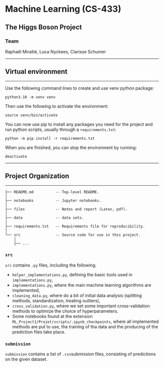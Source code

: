 # Machine Learning (CS-433)

## The Higgs Boson Project

### Team

Raphaël Mirallié, Luca Nyckees, Clarisse Schumer

---

## Virtual environment

---

Use the following command lines to create and use venv python package:

```
python3.10 -m venv venv
```

Then use the following to activate the environment:

```
source venv/bin/activate
```

You can now use pip to install any packages you need for the project and run python scripts, usually through a `requirements.txt`:

```
python -m pip install -r requirements.txt
```

When you are finished, you can stop the environment by running:

```
deactivate
```

---

## Project Organization

---

    ├── README.md          -- Top-level README.
    │
    ├── notebooks          -- Jupyter notebooks.
    │
    ├── files              -- Notes and report (Latex, pdf).
    │
    ├── data               -- data sets.
    │
    ├── requirements.txt   -- Requirements file for reproducibility.
    │
    └── src                -- Source code for use in this project.
        │
        ├── ...

### `src`

`src` contains `.py` files, including the following.

- `helper_implementations.py`, defining the basic tools used in `implementations.py`,
- `implementations.py`, where the main machine learning algorithms are implemented,
- `cleaning_data.py`, where do a bit of initial data analysis (splitting methods, standardization, treating outliers),
- `cross_validation.py`, where we set some important cross-validation methods to optimize the choice of hyperparameters.
- Some notebooks found at the extension `ML_Project1/Projet/scripts/.ipynb_checkpoints`, where all implemented methods are put to use, the training of tha data and the producing of the prediction files take place.

### `submission`

`submission` contains a list of `.csv`submission files, consisting of predictions on the given dataset.
